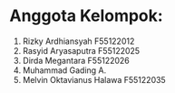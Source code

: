 # Anggota Kelompok:
1. Rizky Ardhiansyah F55122012 <br>
2. Rasyid Aryasaputra F55122025 <br>
3. Dirda Megantara F55122026 <br>
4. Muhammad Gading A. <br>
5. Melvin Oktavianus Halawa F55122035 <br>
